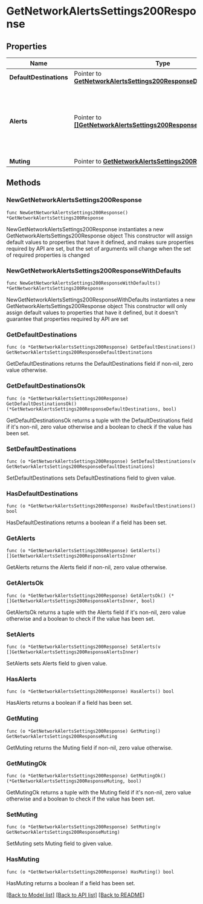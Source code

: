 # GetNetworkAlertsSettings200Response

## Properties

Name | Type | Description | Notes
------------ | ------------- | ------------- | -------------
**DefaultDestinations** | Pointer to [**GetNetworkAlertsSettings200ResponseDefaultDestinations**](GetNetworkAlertsSettings200ResponseDefaultDestinations.md) |  | [optional] 
**Alerts** | Pointer to [**[]GetNetworkAlertsSettings200ResponseAlertsInner**](GetNetworkAlertsSettings200ResponseAlertsInner.md) | Alert-specific configuration for each type. Only alerts that pertain to the network can be updated. | [optional] 
**Muting** | Pointer to [**GetNetworkAlertsSettings200ResponseMuting**](GetNetworkAlertsSettings200ResponseMuting.md) |  | [optional] 

## Methods

### NewGetNetworkAlertsSettings200Response

`func NewGetNetworkAlertsSettings200Response() *GetNetworkAlertsSettings200Response`

NewGetNetworkAlertsSettings200Response instantiates a new GetNetworkAlertsSettings200Response object
This constructor will assign default values to properties that have it defined,
and makes sure properties required by API are set, but the set of arguments
will change when the set of required properties is changed

### NewGetNetworkAlertsSettings200ResponseWithDefaults

`func NewGetNetworkAlertsSettings200ResponseWithDefaults() *GetNetworkAlertsSettings200Response`

NewGetNetworkAlertsSettings200ResponseWithDefaults instantiates a new GetNetworkAlertsSettings200Response object
This constructor will only assign default values to properties that have it defined,
but it doesn't guarantee that properties required by API are set

### GetDefaultDestinations

`func (o *GetNetworkAlertsSettings200Response) GetDefaultDestinations() GetNetworkAlertsSettings200ResponseDefaultDestinations`

GetDefaultDestinations returns the DefaultDestinations field if non-nil, zero value otherwise.

### GetDefaultDestinationsOk

`func (o *GetNetworkAlertsSettings200Response) GetDefaultDestinationsOk() (*GetNetworkAlertsSettings200ResponseDefaultDestinations, bool)`

GetDefaultDestinationsOk returns a tuple with the DefaultDestinations field if it's non-nil, zero value otherwise
and a boolean to check if the value has been set.

### SetDefaultDestinations

`func (o *GetNetworkAlertsSettings200Response) SetDefaultDestinations(v GetNetworkAlertsSettings200ResponseDefaultDestinations)`

SetDefaultDestinations sets DefaultDestinations field to given value.

### HasDefaultDestinations

`func (o *GetNetworkAlertsSettings200Response) HasDefaultDestinations() bool`

HasDefaultDestinations returns a boolean if a field has been set.

### GetAlerts

`func (o *GetNetworkAlertsSettings200Response) GetAlerts() []GetNetworkAlertsSettings200ResponseAlertsInner`

GetAlerts returns the Alerts field if non-nil, zero value otherwise.

### GetAlertsOk

`func (o *GetNetworkAlertsSettings200Response) GetAlertsOk() (*[]GetNetworkAlertsSettings200ResponseAlertsInner, bool)`

GetAlertsOk returns a tuple with the Alerts field if it's non-nil, zero value otherwise
and a boolean to check if the value has been set.

### SetAlerts

`func (o *GetNetworkAlertsSettings200Response) SetAlerts(v []GetNetworkAlertsSettings200ResponseAlertsInner)`

SetAlerts sets Alerts field to given value.

### HasAlerts

`func (o *GetNetworkAlertsSettings200Response) HasAlerts() bool`

HasAlerts returns a boolean if a field has been set.

### GetMuting

`func (o *GetNetworkAlertsSettings200Response) GetMuting() GetNetworkAlertsSettings200ResponseMuting`

GetMuting returns the Muting field if non-nil, zero value otherwise.

### GetMutingOk

`func (o *GetNetworkAlertsSettings200Response) GetMutingOk() (*GetNetworkAlertsSettings200ResponseMuting, bool)`

GetMutingOk returns a tuple with the Muting field if it's non-nil, zero value otherwise
and a boolean to check if the value has been set.

### SetMuting

`func (o *GetNetworkAlertsSettings200Response) SetMuting(v GetNetworkAlertsSettings200ResponseMuting)`

SetMuting sets Muting field to given value.

### HasMuting

`func (o *GetNetworkAlertsSettings200Response) HasMuting() bool`

HasMuting returns a boolean if a field has been set.


[[Back to Model list]](../README.md#documentation-for-models) [[Back to API list]](../README.md#documentation-for-api-endpoints) [[Back to README]](../README.md)


